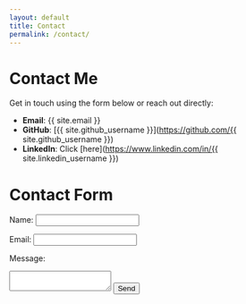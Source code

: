 ```yaml
---
layout: default
title: Contact
permalink: /contact/
---
```


# Contact Me

Get in touch using the form below or reach out directly:

- **Email**: {{ site.email }}
- **GitHub**: [{{ site.github_username }}](https://github.com/{{ site.github_username }})
- **LinkedIn**: Click [here](https://www.linkedin.com/in/{{ site.linkedin_username }})

# Contact Form

<form action="https://formspree.io/f/your-form-id" method="POST">
  <label for="name">Name:</label>
  <input type="text" name="name" required>
  
  <label for="email">Email:</label>
  <input type="email" name="_replyto" required>
  
  <label for="message">Message:</label>
  <textarea name="message" required></textarea>
  
  <input type="submit" value="Send">
</form>
